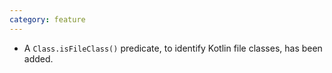 ```yaml
---
category: feature
---
```

* A `Class.isFileClass()` predicate, to identify Kotlin file classes, has been added.
